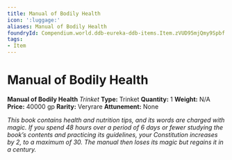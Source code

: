 ```yaml
---
title: Manual of Bodily Health
icon: ':luggage:'
aliases: Manual of Bodily Health
foundryId: Compendium.world.ddb-eureka-ddb-items.Item.zVUD95mjQmy9Spbf
tags:
- Item
---
```


# Manual of Bodily Health

**Manual of Bodily Health**
_Trinket_
**Type:** Trinket
**Quantity:** 1
**Weight:** N/A
**Price:** 40000 gp
**Rarity:** Veryrare
**Attunement:** None

*This book contains health and nutrition tips, and its words are charged with magic. If you spend 48 hours over a period of 6 days or fewer studying the book’s contents and practicing its guidelines, your Constitution increases by 2, to a maximum of 30. The manual then loses its magic but regains it in a century.*